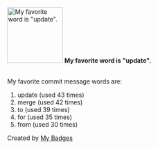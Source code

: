 <img src="https://github.com/my-badges/my-badges/blob/master/src/all-badges/favorite-word/favorite-word.png?raw=true" alt="My favorite word is &quot;update&quot;." title="My favorite word is &quot;update&quot;." width="128">
<strong>My favorite word is &quot;update&quot;.</strong>
<br><br>

My favorite commit message words are:

1. update (used 43 times)
2. merge (used 42 times)
3. to (used 39 times)
4. for (used 35 times)
5. from (used 30 times)


Created by <a href="https://github.com/my-badges/my-badges">My Badges</a>